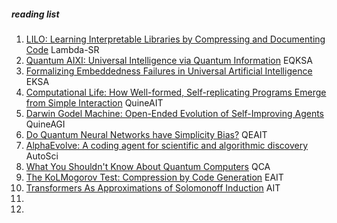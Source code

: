 ##### reading list

1. [LILO: Learning Interpretable Libraries by Compressing and Documenting Code](https://arxiv.org/abs/2310.19791) Lambda-SR
2. [Quantum AIXI: Universal Intelligence via Quantum Information](https://arxiv.org/abs/2505.21170) EQKSA
3. [Formalizing Embeddedness Failures in Universal Artificial Intelligence](https://arxiv.org/abs/2505.17882) EKSA
4. [Computational Life: How Well-formed, Self-replicating Programs Emerge from Simple Interaction](https://arxiv.org/abs/2406.19108) QuineAIT
5. [Darwin Godel Machine: Open-Ended Evolution of Self-Improving Agents](https://arxiv.org/abs/2505.22954) QuineAGI
6. [Do Quantum Neural Networks have Simplicity Bias?](https://arxiv.org/abs/2407.03266) QEAIT
7. [AlphaEvolve: A coding agent for scientific and algorithmic discovery](https://ress.at/news_uploads/AlphaEvolve.pdf) AutoSci
8. [What You Shouldn't Know About Quantum Computers](https://arxiv.org/abs/2405.15838) QCA
9. [The KoLMogorov Test: Compression by Code Generation](https://arxiv.org/html/2503.13992v1) EAIT
10. [Transformers As Approximations of Solomonoff Induction](https://arxiv.org/abs/2408.12065v1) AIT
11. []()
12. []()
